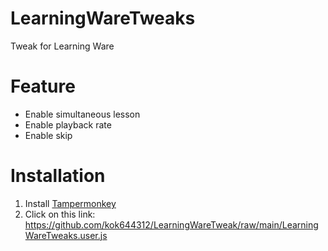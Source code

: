 # LearningWareTweaks
Tweak for Learning Ware

# Feature
* Enable simultaneous lesson
* Enable playback rate
* Enable skip

# Installation
1. Install [Tampermonkey](https://www.tampermonkey.net/)
1. Click on this link: https://github.com/kok644312/LearningWareTweak/raw/main/LearningWareTweaks.user.js
